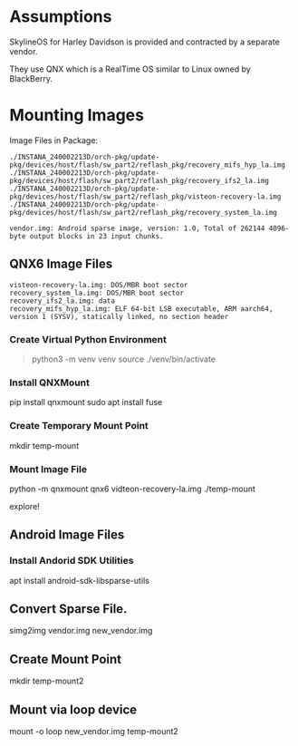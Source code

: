 # Assumptions

SkylineOS for Harley Davidson is provided and contracted by a separate vendor.

They use QNX which is a RealTime OS similar to Linux owned by BlackBerry.

# Mounting Images

Image Files in Package:
```
./INSTANA_240002213D/orch-pkg/update-pkg/devices/host/flash/sw_part2/reflash_pkg/recovery_mifs_hyp_la.img
./INSTANA_240002213D/orch-pkg/update-pkg/devices/host/flash/sw_part2/reflash_pkg/recovery_ifs2_la.img
./INSTANA_240002213D/orch-pkg/update-pkg/devices/host/flash/sw_part2/reflash_pkg/visteon-recovery-la.img
./INSTANA_240002213D/orch-pkg/update-pkg/devices/host/flash/sw_part2/reflash_pkg/recovery_system_la.img

vendor.img: Android sparse image, version: 1.0, Total of 262144 4096-byte output blocks in 23 input chunks.
```

## QNX6 Image Files

```
visteon-recovery-la.img: DOS/MBR boot sector
recovery_system_la.img: DOS/MBR boot sector
recovery_ifs2_la.img: data
recovery_mifs_hyp_la.img: ELF 64-bit LSB executable, ARM aarch64, version 1 (SYSV), statically linked, no section header
```

### Create Virtual Python Environment

> python3 -m venv venv
> source ./venv/bin/activate

### Install QNXMount

pip install qnxmount
sudo apt install fuse

### Create Temporary Mount Point

mkdir temp-mount

### Mount Image File

python  -m qnxmount qnx6 vidteon-recovery-la.img ./temp-mount

explore!

## Android Image Files

### Install Andorid SDK Utilities

apt install android-sdk-libsparse-utils

## Convert Sparse File.

simg2img vendor.img new_vendor.img

##  Create Mount Point

mkdir temp-mount2

## Mount via loop device

mount -o loop new_vendor.img temp-mount2
